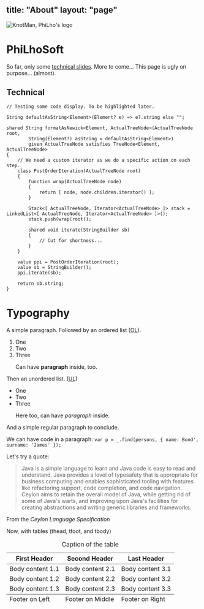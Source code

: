 title: "About"
layout: "page"
---
<img src="images/KM100.png" title="KnotMan" alt="KnotMan, PhiLho's logo"/>

# PhiLhoSoft

So far, only some [technical slides](./Slides).
More to come...
This page is ugly on purpose... (almost).

## Technical
``` ceylon
// Testing some code display. To be highlighted later.

String defaultAsString<Element>(Element? e) => e?.string else "";

shared String formatAsNewick<Element, ActualTreeNode>(ActualTreeNode root,
		String(Element?) asString = defaultAsString<Element>)
		given ActualTreeNode satisfies TreeNode<Element, ActualTreeNode>
{
	// We need a custom iterator as we do a specific action on each step.
	class PostOrderIteration(ActualTreeNode root)
	{
		function wrap(ActualTreeNode node)
		{
			return [ node, node.children.iterator() ];
		}

		Stack<[ ActualTreeNode, Iterator<ActualTreeNode> ]> stack = LinkedList<[ ActualTreeNode, Iterator<ActualTreeNode> ]>();
		stack.push(wrap(root));

		shared void iterate(StringBuilder sb)
		{
			// Cut for shortness...
		}
	}

	value ppi = PostOrderIteration(root);
	value sb = StringBuilder();
	ppi.iterate(sb);

	return sb.string;
}
```

# Typography

<section>
<p>A simple paragraph. Followed by an ordered list (<abbr title="ordered list">OL</abbr>).</p>
<ol><li>One</li><li>Two</li><li>Three<p>Can have <strong>paragraph</strong> inside, too.</p></li></ol>
<p>Then an unordered list. (<abbr title="unordered list">UL</abbr>)</p>
<ul><li>One</li><li>Two</li><li>Three<p>Here too, can have <em>paragraph</em> inside.</p></li></ul>
<p>And a simple regular paragraph to conclude.</p>
</section>

<section>
<p>We can have code in a paragraph: <code>var p = _.find(persons, { name: Bond', surname: 'James' });</code></p>
</section>

<section>
<p>Let's try a quote:</p>
<blockquote cite="http://ceylon-lang.org/documentation/1.2/spec/html_single/#d0e15">
Java is a simple language to learn and Java code is easy to read and understand.
Java provides a level of typesafety that is appropriate for business computing and
enables sophisticated tooling with features like refactoring support, code completion, and code navigation.
Ceylon aims to retain the overall model of Java, while getting rid of some of Java's warts,
and improving upon Java's facilities for creating abstractions and writing generic libraries and frameworks.
</blockquote>
<p>From the <cite>Ceylon Language Specification</cite></p>
</section>

<section>
<p>Now, with tables (thead, tfoot, and tbody)</p>
<table>
	<caption>Caption of the table</caption>
	<thead>
		<tr>
			<th>First Header</th>
			<th>Second Header</th>
			<th>Last Header</th>
		</tr>
	</thead>
	<tfoot>
		<tr>
			<td>Footer on Left</td>
			<td>Footer on Middle</td>
			<td>Footer on Right</td>
		</tr>
	</tfoot>
	<tbody>
		<tr>
			<td>Body content 1.1</td>
			<td>Body content 2.1</td>
			<td>Body content 3.1</td>
		</tr>
		<tr>
			<td>Body content 1.2</td>
			<td>Body content 2.2</td>
			<td>Body content 3.2</td>
		</tr>
		<tr>
			<td>Body content 1.3</td>
			<td>Body content 2.3</td>
			<td>Body content 3.3</td>
		</tr>
	</tbody>
</table>
</section>
